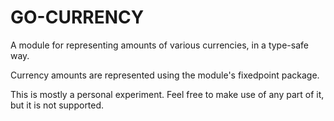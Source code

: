 # GO-CURRENCY

A module for representing amounts of various currencies, in a type-safe way. 

Currency amounts are represented using the module's fixedpoint package.

This is mostly a personal experiment. Feel free to make use of any part of it, but it is not supported.
